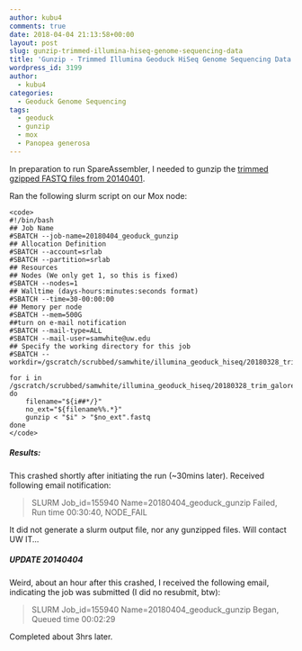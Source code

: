 ```yaml
---
author: kubu4
comments: true
date: 2018-04-04 21:13:58+00:00
layout: post
slug: gunzip-trimmed-illumina-hiseq-genome-sequencing-data
title: 'Gunzip - Trimmed Illumina Geoduck HiSeq Genome Sequencing Data '
wordpress_id: 3199
author:
  - kubu4
categories:
  - Geoduck Genome Sequencing
tags:
  - geoduck
  - gunzip
  - mox
  - Panopea generosa
---
```


In preparation to run SpareAssembler, I needed to gunzip the [trimmed gzipped FASTQ files from 20140401](2018/04/01/trimgalorefastqcmultiqc-illumina-hiseq-genome-sequencing-data-continued.html).

Ran the following slurm script on our Mox node:


    
    <code>
    #!/bin/bash
    ## Job Name
    #SBATCH --job-name=20180404_geoduck_gunzip
    ## Allocation Definition
    #SBATCH --account=srlab
    #SBATCH --partition=srlab
    ## Resources
    ## Nodes (We only get 1, so this is fixed)
    #SBATCH --nodes=1
    ## Walltime (days-hours:minutes:seconds format)
    #SBATCH --time=30-00:00:00
    ## Memory per node
    #SBATCH --mem=500G
    ##turn on e-mail notification
    #SBATCH --mail-type=ALL
    #SBATCH --mail-user=samwhite@uw.edu
    ## Specify the working directory for this job
    #SBATCH --workdir=/gscratch/scrubbed/samwhite/illumina_geoduck_hiseq/20180328_trim_galore_illumina_hiseq_geoduck
    
    for i in /gscratch/scrubbed/samwhite/illumina_geoduck_hiseq/20180328_trim_galore_illumina_hiseq_geoduck/*.gz; do
        filename="${i##*/}"
        no_ext="${filename%%.*}"
        gunzip < "$i" > "$no_ext".fastq
    done
    </code>





##### Results:



This crashed shortly after initiating the run (~30mins later). Received following email notification:



<blockquote>
  SLURM Job_id=155940 Name=20180404_geoduck_gunzip Failed, Run time 00:30:40, NODE_FAIL
</blockquote>



It did not generate a slurm output file, nor any gunzipped files. Will contact UW IT...



##### UPDATE 20140404



Weird, about an hour after this crashed, I received the following email, indicating the job was submitted (I did no resubmit, btw):



<blockquote>
  SLURM Job_id=155940 Name=20180404_geoduck_gunzip Began, Queued time 00:02:29
</blockquote>



Completed about 3hrs later.
